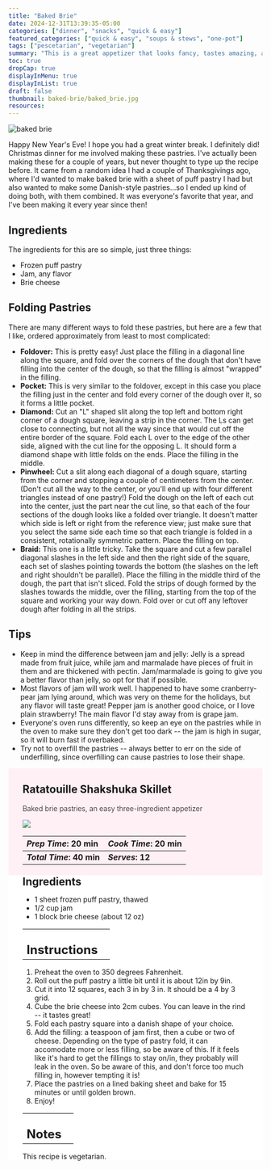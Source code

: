```yaml
---
title: "Baked Brie"
date: 2024-12-31T13:39:35-05:00
categories: ["dinner", "snacks", "quick & easy"]
featured_categories: ["quick & easy", "soups & stews", "one-pot"]
tags: ["pescetarian", "vegetarian"]
summary: "This is a great appetizer that looks fancy, tastes amazing, and is actually very simple to make! It's a riff on Baked Brie, which is a common holiday appetizer, but redesigned to be in the form of shareable pastries."
toc: true
dropCap: true
displayInMenu: true
displayInList: true
draft: false
thumbnail: baked-brie/baked_brie.jpg
resources:
---
```


![baked brie](../../baked-brie/baked_brie.jpg)

Happy New Year's Eve! I hope you had a great winter break. I definitely did! Christmas dinner for me involved making these pastries. I've actually been making these for a couple of years, but never thought to type up the recipe before. It came from a random idea I had a couple of Thanksgivings ago, where I'd wanted to make baked brie with a sheet of puff pastry I had but also wanted to make some Danish-style pastries...so I ended up kind of doing both, with them combined. It was everyone's favorite that year, and I've been making it every year since then!

## Ingredients

The ingredients for this are so simple, just three things:

- Frozen puff pastry
- Jam, any flavor
- Brie cheese

## Folding Pastries
There are many different ways to fold these pastries, but here are a few that I like, ordered approximately from least to most complicated:
- **Foldover:** This is pretty easy! Just place the filling in a diagonal line along the square, and fold over the corners of the dough that don't have filling into the center of the dough, so that the filling is almost "wrapped" in the filling. 
- **Pocket:** This is very similar to the foldover, except in this case you place the filling just in the center and fold every corner of the dough over it, so it forms a little pocket.
- **Diamond:** Cut an "L" shaped slit along the top left and bottom right corner of a dough square, leaving a strip in the corner. The Ls can get close to connecting, but not all the way since that would cut off the entire border of the square. Fold each L over to the edge of the other side, aligned with the cut line for the opposing L. It should form a diamond shape with little folds on the ends. Place the filling in the middle.
- **Pinwheel:** Cut a slit along each diagonal of a dough square, starting from the corner and stopping a couple of centimeters from the center. (Don't cut all the way to the center, or you'll end up with four different triangles instead of one pastry!) Fold the dough on the left of each cut into the center, just the part near the cut line, so that each of the four sections of the dough looks like a folded over triangle. It doesn't matter which side is left or right from the reference view; just make sure that you select the same side each time so that each triangle is folded in a consistent, rotationally symmetric pattern. Place the filling on top.
- **Braid:** This one is a little tricky. Take the square and cut a few parallel diagonal slashes in the left side and then the right side of the square, each set of slashes pointing towards the bottom (the slashes on the left and right shouldn't be parallel). Place the filling in the middle third of the dough, the part that isn't sliced. Fold the strips of dough formed by the slashes towards the middle, over the filling, starting from the top of the square and working your way down. Fold over or cut off any leftover dough after folding in all the strips.


## Tips

- Keep in mind the difference between jam and jelly: Jelly is a spread made from fruit juice, while jam and marmalade have pieces of fruit in them and are thickened with pectin. Jam/marmalade is going to give you a better flavor than jelly, so opt for that if possible.
- Most flavors of jam will work well. I happened to have some cranberry-pear jam lying around, which was very on theme for the holidays, but any flavor will taste great! Pepper jam is another good choice, or I love plain strawberry! The main flavor I'd stay away from is grape jam.
- Everyone's oven runs differently, so keep an eye on the pastries while in the oven to make sure they don't get too dark -- the jam is high in sugar, so it will burn fast if overbaked.
- Try not to overfill the pastries -- always better to err on the side of underfilling, since overfilling can cause pastries to lose their shape.

<div style = "background-color: lavenderblush;"  id = "recipe"> 
<div style = "background-color:lavenderblush; padding-left:2em; margin-top:0; margin-bottom:0;">

<div style="display:grid; align-items:start; justify-content:space-between; padding-right:2em" class="grid-cols-2 gap-2 md:gap-4 lg:gap-8 xl:gap-12"><div class = "mb-8"><h2>Ratatouille Shakshuka Skillet</h2><p style = "font-weight: 300;">Baked brie pastries, an easy three-ingredient appetizer</p></div><img src="../../ratatouille-eggs/ratatouille-thumbnail.jpeg"  class="w-full h-auto mx-auto"></div>

| _Prep Time_: 20 min  | _Cook Time_: 20 min  |
| :--- | :--- |
| **_Total Time_: 40 min** | **_Serves_: 12**  |

</div>
<div style="background-color: white; padding-left:2em; padding-right:2em; border-width:3px; border-color:lavenderblush; margin-top:0;">
 <div><h2 style = "margin-top:1em; margin-bottom:0;" >Ingredients</h2></div>

- 1 sheet frozen puff pastry, thawed
- 1/2 cup jam
- 1 block brie cheese (about 12 oz)

|   |    |
| :--- | :--- |
| <div><h2 style = "margin-top:1em; margin-bottom:0;" >Instructions</h2></div>|   |

1. Preheat the oven to 350 degrees Fahrenheit.
2. Roll out the puff pastry a little bit until it is about 12in by 9in. 
3. Cut it into 12 squares, each 3 in by 3 in. It should be a 4 by 3 grid.
4. Cube the brie cheese into 2cm cubes. You can leave in the rind -- it tastes great!
5. Fold each pastry square into a danish shape of your choice. 
6. Add the filling: a teaspoon of jam first, then a cube or two of cheese. Depending on the type of pastry fold, it can accomodate more or less filling, so be aware of this. If it feels like it's hard to get the fillings to stay on/in, they probably will leak in the oven. So be aware of this, and don't force too much filling in, however tempting it is!
7. Place the pastries on a lined baking sheet and bake for 15 minutes or until golden brown.
8. Enjoy!

|   |    |
| :--- | :--- |
| <div><h2 style = "margin-top:1em; margin-bottom:0;" >Notes</h2></div>|   |

This recipe is vegetarian.

</div>
</div>
